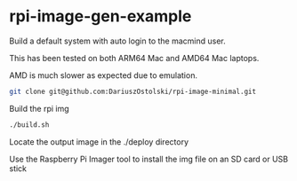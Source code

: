 # rpi-image-gen-example

Build a default system with auto login to the macmind user.

This has been tested on both ARM64 Mac and AMD64 Mac laptops.

AMD is much slower as expected due to emulation.

```bash
git clone git@github.com:DariuszOstolski/rpi-image-minimal.git
```

Build the rpi img

```bash
./build.sh
```

Locate the output image in the ./deploy directory

Use the Raspberry Pi Imager tool to install the img file on an SD card or USB stick
